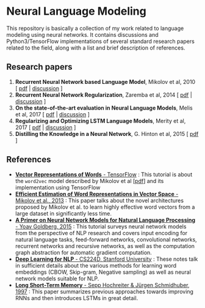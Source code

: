 # Neural Language Modeling
This repository is basically a collection of my work related to language modeling using neural networks.
It contains discussions and Python3/TensorFlow implementations of several standard research papers related to the field, along with a list and brief description of references.

## Research papers
1. **Recurrent Neural Network based Language Model**, Mikolov et al, 2010 \[ [pdf](References/mikolov.pdf) | [discussion](mikolov.ipynb) ]
2. **Recurrent Neural Network Regularization**, Zaremba et al, 2014 \[ [pdf](References/zaremba.pdf) | [discussion](zaremba.ipynb) ]
3. **On the state-of-the-art evaluation in Neural Language Models**, Melis et al, 2017 \[ [pdf](References/melis.pdf) | [discussion](melis.ipynb) ]
4. **Regularizing and Optimizing LSTM Language Models**, Merity et al, 2017 \[ [pdf](References/merity.pdf) | [discussion](merity.ipynb) ]
5. **Distilling the Knowledge in a Neural Network**, G. Hinton et al, 2015 \[ [pdf](References/hinton.pdf) ]
## References
* [**Vector Representations of Words** - TensorFlow](https://www.tensorflow.org/tutorials/word2vec) : This tutorial is about the `word2vec` model described by Mikolov et al \[[pdf](References/word_embeddings_mikolov.pdf)] and its implementation using TensorFlow
* [**Efficient Estimation of Word Representations in Vector Space** - Mikolov et al., 2013](References/mikolov_word_vectors.pdf) : This paper talks about the novel architectures proposed by Mikolov et al. to learn highly effective word vectors from a large dataset in significantly less time.
* [**A Primer on Neural Network Models for Natural Language Processing** - Yoav Goldberg, 2015](References/primer_nlp.pdf) : This tutorial surveys neural network models from the perspective of NLP research and covers input encoding for natural language tasks, feed-forward networks, convolutional networks, recurrent networks and recursive networks, as well as the computation graph abstraction for automatic gradient computation.
* [**Deep Learning for NLP** - CS224D, Stanford University](https://cs224d.stanford.edu/lecture_notes/) : These notes talk in sufficient details about the various methods for learning word embeddings (CBOW, Skip-gram, Negative sampling) as well as neural network models suitable for NLP. 
* [**Long Short-Term Memory** - Sepp Hochreiter & Jürgen Schmidhuber, 1997](References/lstm.pdf) : This paper summarizes previous approaches towards improving RNNs and then introduces LSTMs in great detail.
